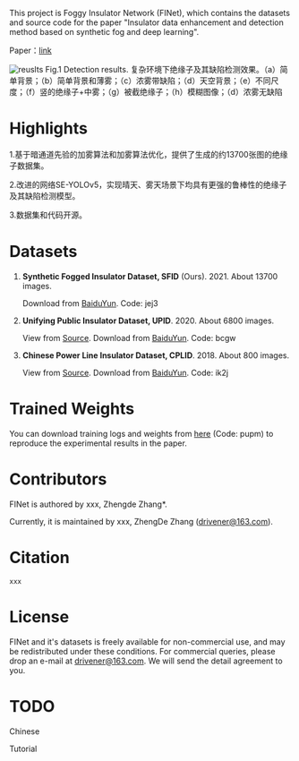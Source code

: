
This project is Foggy Insulator Network (FINet), which contains the datasets and source code for the paper 
"Insulator data enhancement and detection method based on synthetic fog and deep learning".

Paper：[link](link)


![reuslts](https://github.com/zhangzhengde0225/FINet/blob/master/Docs/results.jpg)
Fig.1 Detection results.
复杂环境下绝缘子及其缺陷检测效果。（a）简单背景；（b）简单背景和薄雾；（c）浓雾带缺陷；（d）天空背景；（e）不同尺度；（f）竖的绝缘子+中雾；（g）被截绝缘子；（h）模糊图像；（d）浓雾无缺陷
 

# Highlights
1.基于暗通道先验的加雾算法和加雾算法优化，提供了生成的约13700张图的绝缘子数据集。

2.改进的网络SE-YOLOv5，实现晴天、雾天场景下均具有更强的鲁棒性的绝缘子及其缺陷检测模型。

3.数据集和代码开源。

# Datasets
1. **Synthetic Fogged Insulator Dataset, SFID** (Ours). 2021. About 13700 images.
    
    Download from [BaiduYun](https://pan.baidu.com/s/1jpqrtMOlln9xC_L2_tGu7w). Code: jej3

2. **Unifying Public Insulator Dataset, UPID**. 2020. About 6800 images. 
    
    View from [Source](https://github.com/heitorcfelix/public-insulator-datasets).
    Download from [BaiduYun](https://pan.baidu.com/s/1pvk0tCbyJiP5hjakrTTI4Q). Code: bcgw
3. **Chinese Power Line Insulator Dataset, CPLID**. 2018. About 800 images. 
   
    View from [Source](https://github.com/InsulatorData/InsulatorDataSet).
    Download from [BaiduYun](https://pan.baidu.com/s/1BQnZSCTPGQsEOKOe1Z4sXA). Code: ik2j

# Trained Weights

You can download training logs and weights from [here](https://pan.baidu.com/s/129ZTtU-0Hq6fVRv2q7LkEA) (Code: pupm) to 
reproduce the experimental results in the paper.


# Contributors
FINet is authored by xxx, Zhengde Zhang*.

Currently, it is maintained by xxx, ZhengDe Zhang (drivener@163.com).

# Citation
```
xxx
```

# License
FINet and it's datasets is freely available for non-commercial use, and may be redistributed under these conditions. 
For commercial queries, please drop an e-mail at drivener@163.com. We will send the detail agreement to you.

# TODO
Chinese

Tutorial